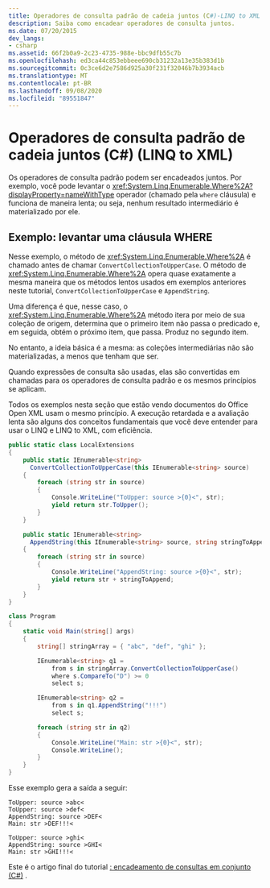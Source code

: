```yaml
---
title: Operadores de consulta padrão de cadeia juntos (C#)-LINQ to XML
description: Saiba como encadear operadores de consulta juntos.
ms.date: 07/20/2015
dev_langs:
- csharp
ms.assetid: 66f2b0a9-2c23-4735-988e-bbc9dfb55c7b
ms.openlocfilehash: ed3ca44c853ebbeee690cb31232a13e35b383d1b
ms.sourcegitcommit: 0c3ce6d2e7586d925a30f231f32046b7b3934acb
ms.translationtype: MT
ms.contentlocale: pt-BR
ms.lasthandoff: 09/08/2020
ms.locfileid: "89551847"
---
```

# <a name="chain-standard-query-operators-together-c-linq-to-xml"></a>Operadores de consulta padrão de cadeia juntos (C#) (LINQ to XML)

Os operadores de consulta padrão podem ser encadeados juntos. Por exemplo, você pode levantar o <xref:System.Linq.Enumerable.Where%2A?displayProperty=nameWithType> operador (chamado pela `where` cláusula) e funciona de maneira lenta; ou seja, nenhum resultado intermediário é materializado por ele.

## <a name="example-interject-a-where-clause"></a>Exemplo: levantar uma cláusula WHERE

Nesse exemplo, o método de <xref:System.Linq.Enumerable.Where%2A> é chamado antes de chamar `ConvertCollectionToUpperCase`. O método de <xref:System.Linq.Enumerable.Where%2A> opera quase exatamente a mesma maneira que os métodos lentos usados em exemplos anteriores neste tutorial, `ConvertCollectionToUpperCase` e `AppendString`.

Uma diferença é que, nesse caso, o <xref:System.Linq.Enumerable.Where%2A> método itera por meio de sua coleção de origem, determina que o primeiro item não passa o predicado e, em seguida, obtém o próximo item, que passa. Produz no segundo item.

No entanto, a ideia básica é a mesma: as coleções intermediárias não são materializadas, a menos que tenham que ser.

Quando expressões de consulta são usadas, elas são convertidas em chamadas para os operadores de consulta padrão e os mesmos princípios se aplicam.

Todos os exemplos nesta seção que estão vendo documentos do Office Open XML usam o mesmo princípio. A execução retardada e a avaliação lenta são alguns dos conceitos fundamentais que você deve entender para usar o LINQ e LINQ to XML, com eficiência.

```csharp
public static class LocalExtensions
{
    public static IEnumerable<string>
      ConvertCollectionToUpperCase(this IEnumerable<string> source)
    {
        foreach (string str in source)
        {
            Console.WriteLine("ToUpper: source >{0}<", str);
            yield return str.ToUpper();
        }
    }

    public static IEnumerable<string>
      AppendString(this IEnumerable<string> source, string stringToAppend)
    {
        foreach (string str in source)
        {
            Console.WriteLine("AppendString: source >{0}<", str);
            yield return str + stringToAppend;
        }
    }
}

class Program
{
    static void Main(string[] args)
    {
        string[] stringArray = { "abc", "def", "ghi" };

        IEnumerable<string> q1 =
            from s in stringArray.ConvertCollectionToUpperCase()
            where s.CompareTo("D") >= 0
            select s;

        IEnumerable<string> q2 =
            from s in q1.AppendString("!!!")
            select s;

        foreach (string str in q2)
        {
            Console.WriteLine("Main: str >{0}<", str);
            Console.WriteLine();
        }
    }
}
```

Esse exemplo gera a saída a seguir:

```output
ToUpper: source >abc<
ToUpper: source >def<
AppendString: source >DEF<
Main: str >DEF!!!<

ToUpper: source >ghi<
AppendString: source >GHI<
Main: str >GHI!!!<
```

Este é o artigo final do tutorial [: encadeamento de consultas em conjunto (C#)](chain-queries-example.md) .
